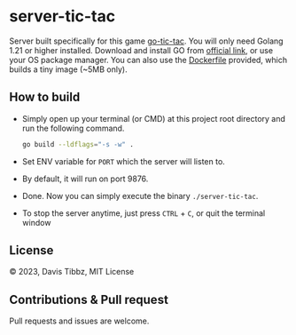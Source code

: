 # server-tic-tac

Server built specifically for this game [go-tic-tac](https://github.com/Longwater1234/go-tic-tac). You will only
need Golang 1.21 or higher installed. Download and install GO from [official link](https://go.dev/dl/), or use your OS
package manager. You can also use the [Dockerfile](Dockerfile) provided, which builds a tiny image (~5MB only).

## How to build

- Simply open up your terminal (or CMD) at this project root directory and run the following command.

    ```bash
    go build --ldflags="-s -w" .
    ```
- Set ENV variable for `PORT` which the server will listen to.
- By default, it will run on port 9876.
- Done. Now you can simply execute the binary `./server-tic-tac`.
- To stop the server anytime, just press `CTRL` + `C`, or quit the terminal window


## License 
&copy; 2023, Davis Tibbz, MIT License

## Contributions & Pull request

Pull requests and issues are welcome.
